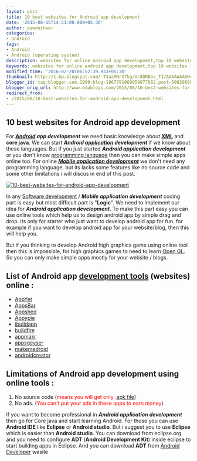 ```yaml
---
layout: post
title: 10 best websites for Android app development
date: '2015-08-15T14:51:00.000+05:30'
author: pawneshwer
categories:
- android
tags:
- Android
- Android (operating system)
description: websites for online android app development,top 10 websites for online android app development,best website for online android app development,blogger app
keywords: websites for online android app development,top 10 websites for online android app development,best website for online android app development,blogger app
modified_time: '2016-02-20T06:52:39.933+05:30'
thumbnail: http://1.bp.blogspot.com/-T3aaMNrX7kg/Vc8DRBev_TI/AAAAAAAAHcI/RxMRW66ALd4/s72-c/10-best-websites-for-android-app-development.gif
blogger_id: tag:blogger.com,1999:blog-1967791069058877982.post-5082086860038056840
blogger_orig_url: http://www.edablogs.com/2015/08/10-best-websites-for-android-app-development.html
redirect_from:
- /2015/08/10-best-websites-for-android-app-development.html
---
```


## 10 best websites for Android app development

For _**[Android](http://code.google.com/android/ "Android") app development**_ we need basic knowledge about **[XML](http://en.wikipedia.org/wiki/XML "XML")** and **core java**. We can start _**Android [application](http://en.wikipedia.org/wiki/Application_software "Application software") development**_ if we know about these languages. But if you just started _**Android application development**_ or you don't know [programming language](http://en.wikipedia.org/wiki/Programming_language "Programming language") then you can make simple apps online too. For online _**[Mobile application development](http://en.wikipedia.org/wiki/Mobile_application_development "Mobile application development")**_ we don't need any programming language. but its lacks some features like no source code and some other limitations i will discus in end of this post.

[![10-best-websites-for-android-app-development](http://1.bp.blogspot.com/-T3aaMNrX7kg/Vc8DRBev_TI/AAAAAAAAHcI/RxMRW66ALd4/s320/10-best-websites-for-android-app-development.gif "10-best-websites-for-android-app-development")](http://1.bp.blogspot.com/-T3aaMNrX7kg/Vc8DRBev_TI/AAAAAAAAHcI/RxMRW66ALd4/s1600/10-best-websites-for-android-app-development.gif)

In any [Software development](http://en.wikipedia.org/wiki/Software_development "Software development") / **_Mobile application development_** coding part is easy but most difficult part is "**Logic**". We need to implement our idea for _**Android application development**_. To make this part easy you can use online tools which help us to design android app by simple drag and drop. its only for starter who just want to develop android app for fun. for example if you want to develop android app for your website/blog, then this will help you.

But if you thinking to develop Android high graphics game using online tool then this is impossible, for high graphics games to need to learn [Open GL](http://en.wikipedia.org/wiki/OpenGL "OpenGL"). So you can only make simple apps mostly for your website / blogs.

## List of Android app [development tools](http://en.wikipedia.org/wiki/Programming_tool "Programming tool") (websites) online :

*   [AppYet](http://www.appyet.com/)
*   [AppsBar](http://www.appsbar.com/)
*   [Appshed](http://appshed.com/)
*   [Appypie](http://www.appypie.com/android-app-builder)
*   [ibuildapp](http://ibuildapp.com/)
*   [buildfire](http://buildfire.com/)
*   [appmakr](https://www.appmakr.com/)
*   [appsgeyser](http://www.appsgeyser.com/)
*   [makemedroid](http://www.makemedroid.com/)
*   [androidcreator](http://www.androidcreator.com/)

## Limitations of Android app development using online tools :

1.  No source code (<span style="color: red;">means you will get only</span> .[apk file](http://en.wikipedia.org/wiki/APK_%28file_format%29 "APK (file format)"))
2.  No ads. (<span style="color: red;">You can't put your ads in these apps to earn money</span>)

If you want to become professional in _**Android application development**_ then go for Core java and start learning Android. For those you can use **Android IDE** like **Eclipse** or **Android studio**. But i suggest you to use **Eclipse** which is easier than **Android studio**. You can download from eclipse.org and you need to configure **ADT** (**Android Development Kit**) inside eclipse to start building apps in Eclipse. And you can download **ADT** from [Android Developer](http://developer.android.com/) wesite